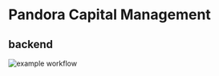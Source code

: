 # Pandora Capital Management
## backend

![example workflow](https://github.com/inikishin/pandora_capital_management_backend/actions/workflows/ci-pandora-capital-management-api/badge.svg)
